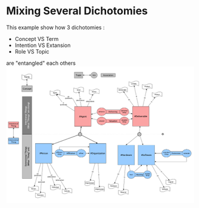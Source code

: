 Mixing Several Dichotomies
==
This example show how 3 dichotomies : 
* Concept VS Term   
* Intention VS Extansion  
* Role VS Topic   

are "entangled" each others 
![LensesMix](https://github.com/iPlumb3r/Dicho-Scope/blob/master/images/MixingSeveralDichotomies.png)
